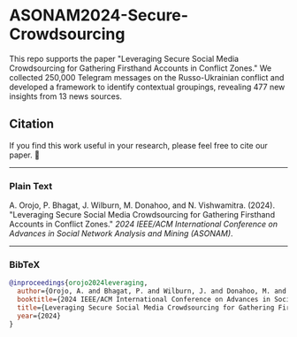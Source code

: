 # ASONAM2024-Secure-Crowdsourcing
This repo supports the paper "Leveraging Secure Social Media Crowdsourcing for Gathering Firsthand Accounts in Conflict Zones." We collected 250,000 Telegram messages on the Russo-Ukrainian conflict and developed a framework to identify contextual groupings, revealing 477 new insights from 13 news sources.

## Citation

If you find this work useful in your research, please feel free to cite our paper. 📜

***

### Plain Text

A. Orojo, P. Bhagat, J. Wilburn, M. Donahoo, and N. Vishwamitra. (2024). "Leveraging Secure Social Media Crowdsourcing for Gathering Firsthand Accounts in Conflict Zones." *2024 IEEE/ACM International Conference on Advances in Social Network Analysis and Mining (ASONAM)*.

***

### BibTeX

```bibtex
@inproceedings{orojo2024leveraging,
  author={Orojo, A. and Bhagat, P. and Wilburn, J. and Donahoo, M. and Vishwamitra, N.},
  booktitle={2024 IEEE/ACM International Conference on Advances in Social Network Analysis and Mining (ASONAM)}, 
  title={Leveraging Secure Social Media Crowdsourcing for Gathering Firsthand Accounts in Conflict Zones}, 
  year={2024}
}
